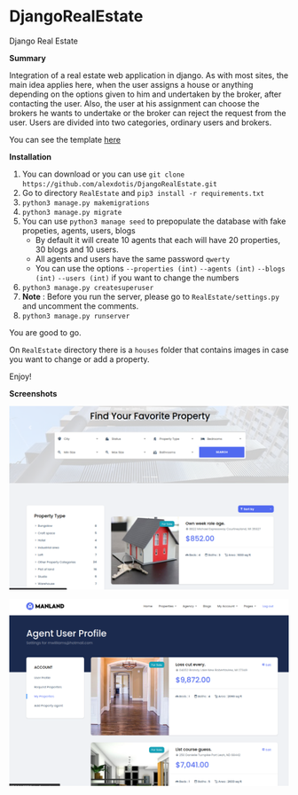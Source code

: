 # DjangoRealEstate
Django Real Estate

**Summary**

Integration of a real estate web application in django. As with most sites, the main idea applies here, when the user assigns a house or anything depending on the options given to him and undertaken by the broker, after contacting the user. Also, the user at his assignment can choose the brokers he wants to undertake or the broker can reject the request from the user. Users are divided into two categories, ordinary users and brokers.


You can see the template [here](https://themeforest.net/item/manland-bootstrap-light-real-estate-html-template/26864388)

**Installation**

1. You can download or you can use `git clone https://github.com/alexdotis/DjangoRealEstate.git`
2. Go to directory `RealEstate` and `pip3 install -r requirements.txt`
3. `python3 manage.py makemigrations`
4. `python3 manage.py migrate`
5. You can use `python3 manage seed` to prepopulate the database with fake propeties, agents, users, blogs
   - By default it will create 10 agents that each will have 20 properties, 30 blogs and 10 users.
   - All agents and users have the same password `qwerty`
   - You can use the options `--properties (int)` `--agents (int)` `--blogs (int)` `--users (int)` if you want to change the numbers
6. `python3 manage.py createsuperuser`
7. **Note** : Before you run the server, please go to `RealEstate/settings.py` and uncomment the comments.
8. `python3 manage.py runserver`

You are good to go.

On `RealEstate` directory there is a `houses` folder that contains images in case you want to change or add a property.

Enjoy!

**Screenshots**

![Alt Text](https://github.com/alexdotis/DjangoRealEstate/blob/main/screenshots/screenshot1.jpg)

![Alt Text](https://github.com/alexdotis/DjangoRealEstate/blob/main/screenshots/screenshot2.jpg)
